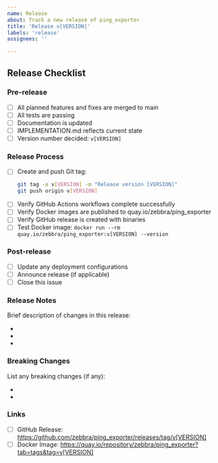 ```yaml
---
name: Release
about: Track a new release of ping_exporter
title: 'Release v[VERSION]'
labels: 'release'
assignees: ''

---
```


## Release Checklist

### Pre-release
- [ ] All planned features and fixes are merged to main
- [ ] All tests are passing
- [ ] Documentation is updated
- [ ] IMPLEMENTATION.md reflects current state
- [ ] Version number decided: `v[VERSION]`

### Release Process
- [ ] Create and push Git tag:
  ```bash
  git tag -a v[VERSION] -m "Release version [VERSION]"
  git push origin v[VERSION]
  ```
- [ ] Verify GitHub Actions workflows complete successfully
- [ ] Verify Docker images are published to quay.io/zebbra/ping_exporter
- [ ] Verify GitHub release is created with binaries
- [ ] Test Docker image: `docker run --rm quay.io/zebbra/ping_exporter:v[VERSION] --version`

### Post-release
- [ ] Update any deployment configurations
- [ ] Announce release (if applicable)
- [ ] Close this issue

### Release Notes

Brief description of changes in this release:

- 
- 
- 

### Breaking Changes

List any breaking changes (if any):

- 
- 

### Links

- [ ] GitHub Release: https://github.com/zebbra/ping_exporter/releases/tag/v[VERSION]
- [ ] Docker Image: https://quay.io/repository/zebbra/ping_exporter?tab=tags&tag=v[VERSION]